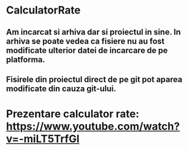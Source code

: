# CalculatorRate

## Am incarcat si arhiva dar si proiectul in sine. In arhiva se poate vedea ca fisiere nu au fost modificate ulterior datei de incarcare de pe platforma.
## Fisirele din proiectul direct de pe git pot aparea modificate din cauza git-ului.

# Prezentare calculator rate: https://www.youtube.com/watch?v=-miLT5TrfGI
